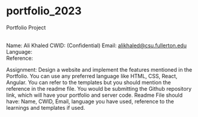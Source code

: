 # portfolio_2023
Portfolio Project

<br>Name: Ali Khaled
CWID: (Confidential)
Email: alikhaled@csu.fullerton.edu
<br>Language:
<br>Reference:

Assignment: Design a website and implement the features mentioned in the Portfolio. You can use any preferred language like HTML, CSS, React, Angular. 
You can refer to the templates but you should mention the reference in the readme file. 
You would be submitting the Github repository link, which will have your portfolio and server code. 
Readme File should have: Name, CWID, Email, language you have used, reference to the learnings and templates if used.
